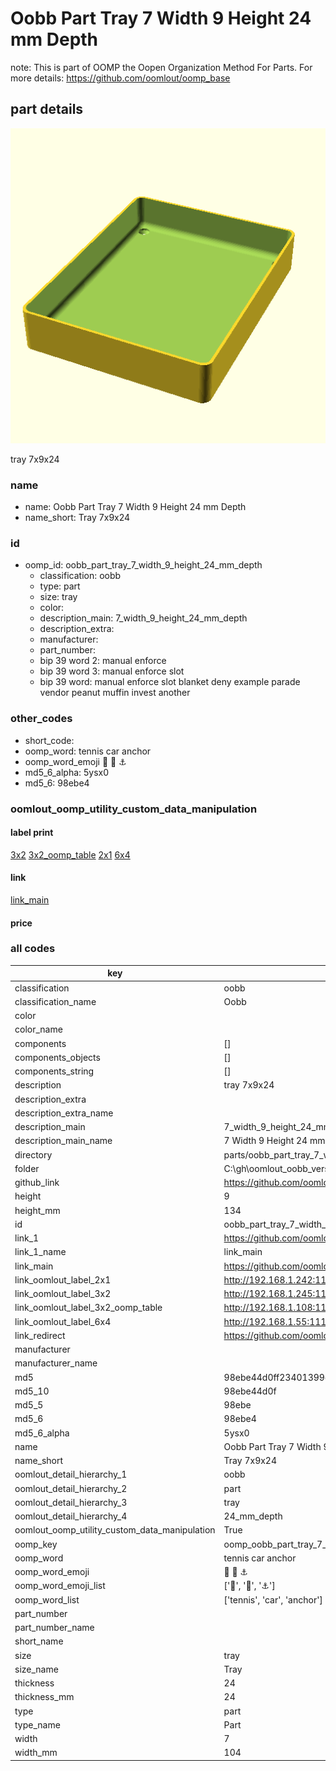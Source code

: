 # Oobb Part Tray 7 Width 9 Height 24 mm Depth  

note: This is part of OOMP the Oopen Organization Method For Parts. For more details: https://github.com/oomlout/oomp_base

##  part details
  

[![](3dpr.png)](3dpr.png)

tray 7x9x24



### name
* name: Oobb Part Tray 7 Width 9 Height 24 mm Depth
* name_short: Tray 7x9x24 
### id
* oomp_id: oobb_part_tray_7_width_9_height_24_mm_depth
  * classification: oobb
  * type: part
  * size: tray
  * color: 
  * description_main: 7_width_9_height_24_mm_depth
  * description_extra: 
  * manufacturer: 
  * part_number: 
  * bip 39 word 2: manual enforce
  * bip 39 word 3: manual enforce slot
  * bip 39 word: manual enforce slot blanket deny example parade vendor peanut muffin invest another

### other_codes
* short_code: 
* oomp_word: tennis car anchor
* oomp_word_emoji :tennis: :car: :anchor:
* md5_6_alpha: 5ysx0
* md5_6: 98ebe4






### oomlout_oomp_utility_custom_data_manipulation
#### label print
[3x2](http://192.168.1.245:1112/?label=oomp%205ysx0)
[3x2_oomp_table](http://192.168.1.108:1112/?label=oomp%205ysx0)
[2x1](http://192.168.1.242:1112/?label=oomp%205ysx0)
[6x4](http://192.168.1.55:1112/?label=oomp%205ysx0)    

#### link

[link_main](https://github.com/oomlout/oomlout_oobb_version_4_generated_parts/tree/main/navigation_oomp/oobb/part/tray/7_width_9_height_24_mm_depth/part)                              

#### price







### all codes 
| key | value |  
| --- | --- |  
| classification | oobb |  
| classification_name | Oobb |  
| color |  |  
| color_name |  |  
| components | [] |  
| components_objects | [] |  
| components_string | [] |  
| description | tray 7x9x24 |  
| description_extra |  |  
| description_extra_name |  |  
| description_main | 7_width_9_height_24_mm_depth |  
| description_main_name | 7 Width 9 Height 24 mm Depth |  
| directory | parts/oobb_part_tray_7_width_9_height_24_mm_depth |  
| folder | C:\gh\oomlout_oobb_version_4_generated_parts\parts\oobb_part_tray_7_width_9_height_24_mm_depth |  
| github_link | https://github.com/oomlout/oomlout_oomp_part_src/tree/main/parts/oobb_part_tray_7_width_9_height_24_mm_depth |  
| height | 9 |  
| height_mm | 134 |  
| id | oobb_part_tray_7_width_9_height_24_mm_depth |  
| link_1 | https://github.com/oomlout/oomlout_oobb_version_4_generated_parts/tree/main/navigation_oomp/oobb/part/tray/7_width_9_height_24_mm_depth/part |  
| link_1_name | link_main |  
| link_main | https://github.com/oomlout/oomlout_oobb_version_4_generated_parts/tree/main/navigation_oomp/oobb/part/tray/7_width_9_height_24_mm_depth/part |  
| link_oomlout_label_2x1 | http://192.168.1.242:1112/?label=oomp%205ysx0 |  
| link_oomlout_label_3x2 | http://192.168.1.245:1112/?label=oomp%205ysx0 |  
| link_oomlout_label_3x2_oomp_table | http://192.168.1.108:1112/?label=oomp%205ysx0 |  
| link_oomlout_label_6x4 | http://192.168.1.55:1112/?label=oomp%205ysx0 |  
| link_redirect | https://github.com/oomlout/oomlout_oobb_version_4_generated_parts/tree/main/parts/oobb_tray_07_09_24 |  
| manufacturer |  |  
| manufacturer_name |  |  
| md5 | 98ebe44d0ff23401399d517598128c3b |  
| md5_10 | 98ebe44d0f |  
| md5_5 | 98ebe |  
| md5_6 | 98ebe4 |  
| md5_6_alpha | 5ysx0 |  
| name | Oobb Part Tray 7 Width 9 Height 24 mm Depth |  
| name_short | Tray 7x9x24  |  
| oomlout_detail_hierarchy_1 | oobb |  
| oomlout_detail_hierarchy_2 | part |  
| oomlout_detail_hierarchy_3 | tray |  
| oomlout_detail_hierarchy_4 | 24_mm_depth |  
| oomlout_oomp_utility_custom_data_manipulation | True |  
| oomp_key | oomp_oobb_part_tray_7_width_9_height_24_mm_depth |  
| oomp_word | tennis car anchor |  
| oomp_word_emoji | :tennis: :car: :anchor: |  
| oomp_word_emoji_list | [':tennis:', ':car:', ':anchor:'] |  
| oomp_word_list | ['tennis', 'car', 'anchor'] |  
| part_number |  |  
| part_number_name |  |  
| short_name |  |  
| size | tray |  
| size_name | Tray |  
| thickness | 24 |  
| thickness_mm | 24 |  
| type | part |  
| type_name | Part |  
| width | 7 |  
| width_mm | 104 |  
